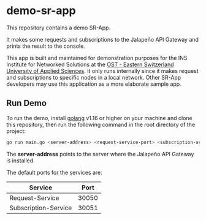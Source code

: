 # demo-sr-app

This repository contains a demo SR-App.

It makes some requests and subscriptions to the Jalapeño API Gateway and prints the result to the console.

This app is built and maintained for demonstration purposes for the INS Institute for Networked Solutions at the [OST - Eastern Switzerland University of Applied Sciences](https://www.ost.ch/en/). It only runs internally since it makes request and subscriptions to specific nodes in a local network. Other SR-App developers may use this application as a more elaborate sample app.

## Run Demo

To run the demo, install [golang](https://golang.org/doc/install) v1.16 or higher on your machine and clone this repository, then run the following command in the root directory of the project:

```bash
go run main.go <server-address> <request-service-port> <subscription-service-port>
```

The **server-address** points to the server where the Jalapeño API Gateway is installed.

The default ports for the services are:

Service | Port
--- | ---
Request-Service | 30050
Subscription-Service | 30051
